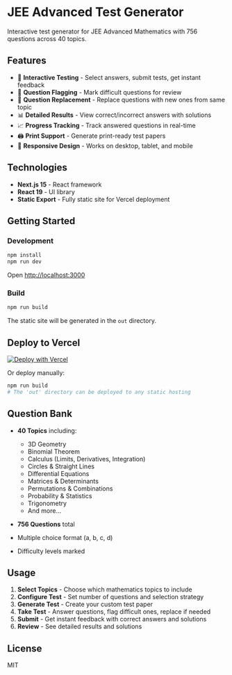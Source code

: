 # JEE Advanced Test Generator

Interactive test generator for JEE Advanced Mathematics with 756 questions across 40 topics.

## Features

- 🎯 **Interactive Testing** - Select answers, submit tests, get instant feedback
- 🚩 **Question Flagging** - Mark difficult questions for review
- 🔄 **Question Replacement** - Replace questions with new ones from same topic
- 📊 **Detailed Results** - View correct/incorrect answers with solutions
- 📈 **Progress Tracking** - Track answered questions in real-time
- 🖨️ **Print Support** - Generate print-ready test papers
- 📱 **Responsive Design** - Works on desktop, tablet, and mobile

## Technologies

- **Next.js 15** - React framework
- **React 19** - UI library
- **Static Export** - Fully static site for Vercel deployment

## Getting Started

### Development

```bash
npm install
npm run dev
```

Open [http://localhost:3000](http://localhost:3000)

### Build

```bash
npm run build
```

The static site will be generated in the `out` directory.

## Deploy to Vercel

[![Deploy with Vercel](https://vercel.com/button)](https://vercel.com/new/clone?repository-url=https://github.com/yourusername/jee-test-nextjs)

Or deploy manually:

```bash
npm run build
# The 'out' directory can be deployed to any static hosting
```

## Question Bank

- **40 Topics** including:
  - 3D Geometry
  - Binomial Theorem
  - Calculus (Limits, Derivatives, Integration)
  - Circles & Straight Lines
  - Differential Equations
  - Matrices & Determinants
  - Permutations & Combinations
  - Probability & Statistics
  - Trigonometry
  - And more...

- **756 Questions** total
- Multiple choice format (a, b, c, d)
- Difficulty levels marked

## Usage

1. **Select Topics** - Choose which mathematics topics to include
2. **Configure Test** - Set number of questions and selection strategy
3. **Generate Test** - Create your custom test paper
4. **Take Test** - Answer questions, flag difficult ones, replace if needed
5. **Submit** - Get instant feedback with correct answers and solutions
6. **Review** - See detailed results and solutions

## License

MIT
